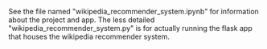 See the file named "wikipedia_recommender_system.ipynb" for information about the project and app. The less detailed "wikipedia_recommender_system.py" is for actually running the flask app that houses the wikipedia recommender system.